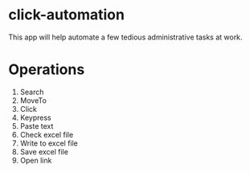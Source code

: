 # click-automation
This app will help automate a few tedious administrative tasks at work. 

# Operations
1. Search
2. MoveTo
3. Click
4. Keypress
5. Paste text
6. Check excel file
8. Write to excel file
9. Save excel file
10. Open link
